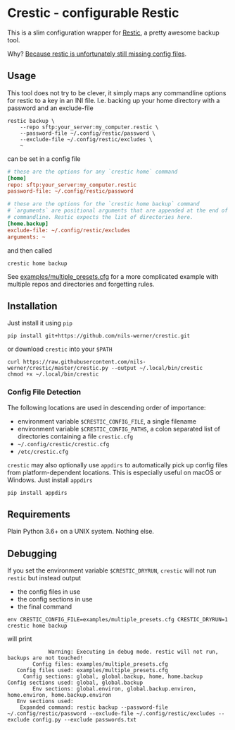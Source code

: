 Crestic - configurable Restic
=============================

This is a slim configuration wrapper for [Restic](https://restic.readthedocs.io/), a pretty awesome backup tool.

Why? [Because restic is unfortunately still missing config files](https://github.com/restic/restic/issues/16).

Usage
-----

This tool does not try to be clever, it simply maps any commandline options for restic to a key in an INI file. I.e. backing up your home directory with a password and an exclude-file

```Shell
restic backup \
    --repo sftp:your_server:my_computer.restic \
    --password-file ~/.config/restic/password \
    --exclude-file ~/.config/restic/excludes \
    ~
```

can be set in a config file

```INI
# these are the options for any `crestic home` command
[home]
repo: sftp:your_server:my_computer.restic
password-file: ~/.config/restic/password

# these are the options for the `crestic home backup` command
# `arguments` are positional arguments that are appended at the end of the
# commandline. Restic expects the list of directories here.
[home.backup]
exclude-file: ~/.config/restic/excludes
arguments: ~
```

and then called

```Shell
crestic home backup
```

See [examples/multiple_presets.cfg](examples/multiple_presets.cfg) for a more complicated example with multiple repos and directories and forgetting rules.

Installation
------------

Just install it using `pip`

```Shell
pip install git+https://github.com/nils-werner/crestic.git
```

or download `crestic` into your `$PATH`

```Shell
curl https://raw.githubusercontent.com/nils-werner/crestic/master/crestic.py --output ~/.local/bin/crestic
chmod +x ~/.local/bin/crestic
```

### Config File Detection

The following locations are used in descending order of importance:

 - environment variable `$CRESTIC_CONFIG_FILE`, a single filename
 - environment variable `$CRESTIC_CONFIG_PATHS`, a colon separated list of directories containing a file `crestic.cfg`
 - `~/.config/crestic/crestic.cfg`
 - `/etc/crestic.cfg`

`crestic` may also optionally use `appdirs` to automatically pick up config files from platform-dependent locations. This is especially useful on macOS or Windows. Just install `appdirs`

```Shell
pip install appdirs
```

Requirements
------------

Plain Python 3.6+ on a UNIX system. Nothing else.

Debugging
---------

If you set the environment variable `$CRESTIC_DRYRUN`, `crestic` will not run `restic` but instead output

 - the config files in use
 - the config sections in use
 - the final command

```Shell
env CRESTIC_CONFIG_FILE=examples/multiple_presets.cfg CRESTIC_DRYRUN=1 crestic home backup
```

will print

```
             Warning: Executing in debug mode. restic will not run, backups are not touched!
        Config files: examples/multiple_presets.cfg
   Config files used: examples/multiple_presets.cfg
     Config sections: global, global.backup, home, home.backup
Config sections used: global, global.backup
        Env sections: global.environ, global.backup.environ, home.environ, home.backup.environ
   Env sections used:
    Expanded command: restic backup --password-file ~/.config/restic/password --exclude-file ~/.config/restic/excludes --exclude config.py --exclude passwords.txt
```
